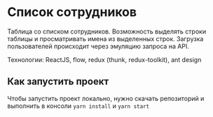 # Список сотрудников

Таблица со списком сотрудников. Возможность выделять строки таблицы и просматривать имена из выделенных строк.
Загрузка пользователей происходит через эмуляцию запроса на API.

Технологии: ReactJS, flow, redux (thunk, redux-toolkit), ant design

## Как запустить проект
Чтобы запустить проект локально, нужно скачать репозиторий и выполнить в консоли `yarn install` и `yarn start`
